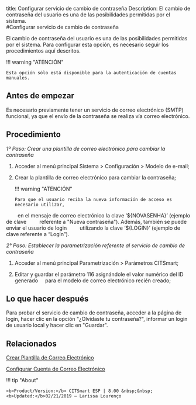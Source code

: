title: Configurar servicio de cambio de contraseña
Description: El cambio de contraseña del usuario es una de las posibilidades permitidas por el sistema.  
#Configurar servicio de cambio de contraseña

El cambio de contraseña del usuario es una de las posibilidades permitidas por el sistema. Para configurar esta opción, es necesario seguir los procedimientos aquí descritos.

!!! warning "ATENCIÓN"

    Esta opción sólo está disponible para la autenticación de cuentas manuales.

Antes de empezar
----------------

Es necesario previamente tener un servicio de correo electrónico (SMTP) funcional, ya que el envío de la contraseña se realiza vía correo electrónico.

Procedimiento
------------

*1º Paso: Crear una plantilla de correo electrónico para cambiar la contraseña*

1.  Acceder al menú principal Sistema \> Configuración \> Modelo de e-mail;

2.  Crear la plantilla de correo electrónico para cambiar la contraseña;

    !!! warning "ATENCIÓN"

        Para que el usuario reciba la nueva información de acceso es necesario utilizar,
        en el mensaje de correo electrónico la clave ‘${NOVASENHA}’ (ejemplo de clave
        referente a "Nueva contraseña"). Además, también se puede enviar el usuario de login
        utilizando la clave ‘${LOGIN}’ (ejemplo de clave referente a “Login”).  

*2° Paso: Establecer la parametrización referente al servicio de cambio de contraseña*

1.  Acceder al menú principal Parametrización \> Parámetros CITSmart;

2.  Editar y guardar el parámetro 116 asignándole el valor numérico del ID generado
    para el modelo de correo electrónico recién creado;

Lo que hacer después
------------------

Para probar el servicio de cambio de contraseña, acceder a la página de login, hacer clic en la opción
"¿Olvidaste tu contraseña?", informar un login de usuario local y hacer clic en "Guardar".

## Relacionados

[Crear Plantilla de Correo Electrónico][1]

[Configurar Cuenta de Correo Electrónico][2]

!!! tip "About"

    <b>Product/Version:</b> CITSmart ESP | 8.00 &nbsp;&nbsp;
    <b>Updated:</b>02/21/2019 – Larissa Lourenço

[1]:/pt-br/citsmart-esp-8/platform-administration/email-settings/email-templates-configure-email-template.html
[2]:/pt-br/citsmart-esp-8/platform-administration/email-settings/configuration.html
